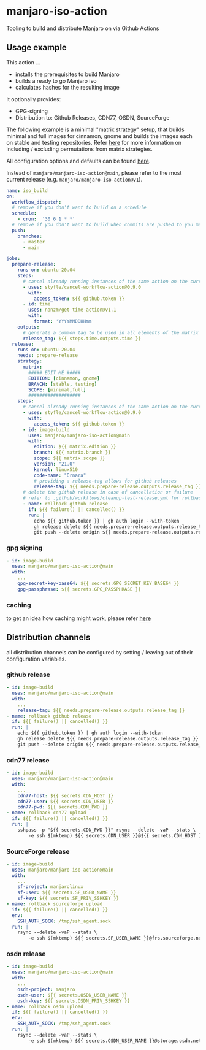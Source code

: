 # manjaro-iso-action

Tooling to build and distribute Manjaro on via Github Actions

## Usage example

This action ...

- installs the prerequisites to build Manjaro
- builds a ready to go Manjaro iso
- calculates hashes for the resulting image

It optionally provides:

- GPG-signing
- Distribution to: Github Releases, CDN77, OSDN, SourceForge

The following example is a minimal "matrix strategy" setup, that builds minimal and full images for cinnamon, gnome and builds the images each on stable and testing repositories. Refer [here](https://docs.github.com/en/actions/reference/workflow-syntax-for-github-actions#jobsjob_idstrategymatrix) for more information on including / excluding permutations from matrix strategies.

All configuration options and defaults can be found [here](action.yml).

Instead of `manjaro/manjaro-iso-action@main`, please refer to the most current release (e.g. `manjaro/manjaro-iso-action@v1`).

```yaml
name: iso_build
on:
  workflow_dispatch:
  # remove if you don't want to build on a schedule
  schedule:
    - cron:  '30 6 1 * *'
  # remove if you don't want to build when commits are pushed to you main/master branch
  push:
    branches:
      - master
      - main

jobs:
  prepare-release:
    runs-on: ubuntu-20.04
    steps:
      # cancel already running instances of the same action on the currently working on branch
      - uses: styfle/cancel-workflow-action@0.9.0
        with:
          access_token: ${{ github.token }}
      - id: time
        uses: nanzm/get-time-action@v1.1
        with:
          format: 'YYYYMMDDHHmm'
    outputs:
      # generate a common tag to be used in all elements of the matrix strategy
      release_tag: ${{ steps.time.outputs.time }}      
  release:
    runs-on: ubuntu-20.04
    needs: prepare-release    
    strategy:
      matrix:
        ##### EDIT ME #####      
        EDITION: [cinnamon, gnome]
        BRANCH: [stable, testing]
        SCOPE: [minimal,full]
        ###################
    steps:
      # cancel already running instances of the same action on the currently working on branch
      - uses: styfle/cancel-workflow-action@0.9.0
        with:
          access_token: ${{ github.token }}
      - id: image-build
        uses: manjaro/manjaro-iso-action@main
        with:
          edition: ${{ matrix.edition }}
          branch: ${{ matrix.branch }}
          scope: ${{ matrix.scope }}
          version: "21.0"
          kernel: linux510
          code-name: "Ornara"
          # providing a release-tag allows for github releases
          release-tag: ${{ needs.prepare-release.outputs.release_tag }}
      # delete the github release in case of cancellation or failure
      # refer to .github/workflows/cleanup-test-release.yml for rollback strategies concerning the other distribution channels
      - name: rollback github release
        if: ${{ failure() || cancelled() }}
        run: |
          echo ${{ github.token }} | gh auth login --with-token
          gh release delete ${{ needs.prepare-release.outputs.release_tag }} -y --repo ${{ github.repository }}
          git push --delete origin ${{ needs.prepare-release.outputs.release_tag }}
```

### gpg signing

```yaml
- id: image-build
  uses: manjaro/manjaro-iso-action@main
  with:
    ...
    gpg-secret-key-base64: ${{ secrets.GPG_SECRET_KEY_BASE64 }}
    gpg-passphrase: ${{ secrets.GPG_PASSPHRASE }}
```

### caching

to get an idea how caching might work, please refer [here](.github/workflows/test.yml)

## Distribution channels

all distribution channels can be configured by setting / leaving out of their configuration variables.

### github release

```yaml
- id: image-build
  uses: manjaro/manjaro-iso-action@main
  with:
    ...
    release-tag: ${{ needs.prepare-release.outputs.release_tag }}
- name: rollback github release
  if: ${{ failure() || cancelled() }}
  run: |
    echo ${{ github.token }} | gh auth login --with-token
    gh release delete ${{ needs.prepare-release.outputs.release_tag }} -y --repo ${{ github.repository }}
    git push --delete origin ${{ needs.prepare-release.outputs.release_tag }}
```

### cdn77 release

```yaml
- id: image-build
  uses: manjaro/manjaro-iso-action@main
  with:
    ...
    cdn77-host: ${{ secrets.CDN_HOST }}
    cdn77-user: ${{ secrets.CDN_USER }}
    cdn77-pwd: ${{ secrets.CDN_PWD }}
- name: rollback cdn77 upload
  if: ${{ failure() || cancelled() }}
  run: |
    sshpass -p "${{ secrets.CDN_PWD }}" rsync --delete -vaP --stats \
        -e ssh $(mktemp) ${{ secrets.CDN_USER }}@${{ secrets.CDN_HOST }}:/www/${{ env.edition }}/${{ env.version }}
```

### SourceForge release

```yaml
- id: image-build
  uses: manjaro/manjaro-iso-action@main
  with:
    ...
    sf-project: manjarolinux
    sf-user: ${{ secrets.SF_USER_NAME }}
    sf-key: ${{ secrets.SF_PRIV_SSHKEY }}
- name: rollback sourceforge upload
  if: ${{ failure() || cancelled() }}
  env:
    SSH_AUTH_SOCK: /tmp/ssh_agent.sock
  run: |
    rsync --delete -vaP --stats \
        -e ssh $(mktemp) ${{ secrets.SF_USER_NAME }}@frs.sourceforge.net:/home/frs/project/manjarolinux/${{ env.edition }}/${{ env.version }}
```

### osdn release

```yaml
- id: image-build
  uses: manjaro/manjaro-iso-action@main
  with:
    ...
    osdn-project: manjaro
    osdn-user: ${{ secrets.OSDN_USER_NAME }}
    osdn-key: ${{ secrets.OSDN_PRIV_SSHKEY }}
- name: rollback osdn upload
  if: ${{ failure() || cancelled() }}
  env:
    SSH_AUTH_SOCK: /tmp/ssh_agent.sock
  run: |
    rsync --delete -vaP --stats \
        -e ssh $(mktemp) ${{ secrets.OSDN_USER_NAME }}@storage.osdn.net:/storage/groups/m/ma/manjaro/${{ env.edition }}/${{ env.version }}
```